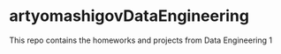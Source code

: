 # artyomashigovDataEngineering

This repo contains the homeworks and projects from Data Engineering 1
